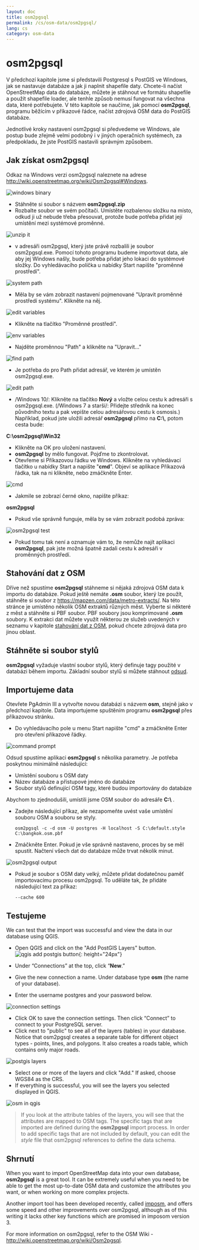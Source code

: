 ```yaml
---
layout: doc
title: osm2pgsql
permalink: /cs/osm-data/osm2pgsql/
lang: cs
category: osm-data
---
```


osm2pgsql
==========


V předchozí kapitole jsme si představili Postgresql s PostGIS ve Windows, jak se nastavuje databáze a jak ji naplnit shapefile daty. Chcete-li načíst OpenStreetMap data do databáze, můžete je stáhnout ve formátu shapefile a použít shapefile loader, ale tenhle způsob nemusí fungovat na všechna data, které potřebujete. V této kapitole se naučíme, jak pomocí **osm2pgsql**, programu běžícím v příkazové řádce, načíst zdrojová OSM data do PostGIS databáze.  

Jednotlivé kroky nastavení osm2pgsql si předvedeme ve Windows, ale postup bude zřejmě velmi podobný i v jiných operačních systémech, za předpokladu, že jste PostGIS nastavili správným způsobem.  

Jak získat osm2pgsql
-------------

Odkaz na Windows verzi osm2pgsql naleznete na adrese <http://wiki.openstreetmap.org/wiki/Osm2pgsql#Windows>.  

![windows binary][]

- Stáhněte si soubor s názvem **osm2pgsql.zip**  
- Rozbalte soubor ve svém počítači. Umístěte rozbalenou složku na místo, odkud ji už nebude třeba přesouvat, protože bude potřeba přidat její umístění mezi systémové proměnné.  

![unzip it][]

- v adresáři osm2pgsql, který jste právě rozbalili je soubor osm2pgsql.exe. Pomocí tohoto programu budeme importovat data, ale aby jej Windows našly, bude potřeba přidat jeho lokaci do systémové složky. Do vyhledávacího políčka u nabídky Start napište "proměnné prostředí".  

![system path][]

- Měla by se vám zobrazit nastavení pojmenované "Upravit proměnné prostředí systému". Klikněte na něj.  

![edit variables][]

- Klikněte na tlačítko "Proměnné prostředí".  

![env variables][]

- Najděte proměnnou "Path" a klikněte na "Upravit..."  

![find path][]

- Je potřeba do pro Path přidat adresář, ve kterém je umístěn osm2pgsql.exe.  

![edit path][]

- /Windows 10/: Klikněte na tlačítko **Nový** a vložte celou cestu k adresáři s osm2pgsql.exe. (/Windows 7 a starší/: Přidejte středník na konec původního textu a pak vepište celou adresářovou cestu k osmosis.) Například, pokud jste uložili adresář **osm2pgsql** přímo na **C:\\**, potom cesta bude:  
	
**C:\osm2pgsql\Win32**  

- Klikněte na OK pro uložení nastavení.  
- **osm2pgsql** by mělo fungovat. Pojďme to zkontrolovat.  
- Otevřeme si Příkazovou řádku ve Windows. Klikněte na vyhledávací tlačítko u nabídky Start a napište "**cmd**". Objeví se aplikace Příkazová řádka, tak na ni klikněte, nebo zmáčkněte Enter.  

![cmd][]

- Jakmile se zobrazí černé okno, napište příkaz:  

**osm2pgsql**

- Pokud vše správně funguje, měla by se vám zobrazit podobá zpráva:  

![osm2pgsql test][]

- Pokud tomu tak není a oznamuje vám to, že nemůže najít aplikaci **osm2pgsql**, pak jste možná špatně zadali cestu k adresáři v proměnných prostředí.  

Stahování dat z OSM
---------------------
Dříve než spustíme **osm2pgsql** stáhneme si nějaká zdrojová OSM data k importu do databáze. Pokud ještě nemáte **.osm** soubor, který lze použít, stáhněte si soubor z <https://mapzen.com/data/metro-extracts/>. Na této stránce je umístěno několik OSM extraktů různých měst.  Vyberte si některé z měst a stáhněte si PBF soubor. PBF soubory jsou komprimované **.osm** soubory. K extrakci dat můžete využít některou ze služeb uvedených v seznamu v kapitole [stahování dat z OSM](/cs/osm-data/getting-data), pokud chcete zdrojová data pro jinou oblast.  

Stáhněte si soubor stylů
------------------
**osm2pgsql** vyžaduje vlastní soubor stylů, který definuje tagy použité v databázi během importu. Základní soubor stylů si můžete stáhnout [odsud](/files/default.style).  

Importujeme data
-------------------
Otevřete PgAdmin III a vytvořte novou databázi s názvem **osm**, stejně jako v předchozí kapitole. Data importujeme spuštěním programu **osm2pgsql** přes příkazovou stránku. 

- Do vyhledávacího pole u menu Start napište "cmd" a zmáčkněte Enter pro otevření příkazové řádky.  

![command prompt][]

Odsud spustíme aplikaci **osm2pgsql** s několika parametry. Je potřeba poskytnou minimálně následující:  

- Umístění souboru s OSM daty  
- Název databáze a přístupové jméno do databáze  
- Soubor stylů definující OSM tagy, které budou importovány do databáze  

Abychom to zjednodušili, umístili jsme OSM soubor do adresáře **C:\\** .  

- Zadejte následující příkaz, ale nezapomeňte uvést vaše umístění souboru OSM a souboru se styly.

      osm2pgsql -c -d osm -U postgres -H localhost -S C:\default.style C:\bangkok.osm.pbf  

- Zmáčkněte Enter. Pokud je vše správně nastaveno, proces by se měl spustit. Načtení všech dat do databáze může trvat několik minut.  

![osm2pgsql output][]

- Pokud je soubor s OSM daty velký, můžete přidat dodatečnou paměť importovacímu procesu osm2pgsql. To uděláte tak, že přidáte následující text za příkaz:  

      --cache 600

Testujeme
-----------

We can test that the import was successful and view the data in our database using QGIS.  

- Open QGIS and click on the "Add PostGIS Layers" button. ![qgis add postgis button][]{: height="24px"}

- Under “Connections” at the top, click “**New**.”  
- Give the new connection a name.  Under database type **osm** (the name of your database).  
- Enter the username postgres and your password below.  

![connection settings][]

- Click OK to save the connection settings.  Then click “Connect” to connect to your PostgreSQL server.  
- Click next to "public" to see all of the layers (tables) in your database. Notice that osm2pgsql creates a separate table for different object types - points, lines, and polygons. It also creates a roads table, which contains only major roads.  

![postgis layers][]

- Select one or more of the layers and click "Add." If asked, choose WGS84 as the CRS.  
- If everything is successful, you will see the layers you selected displayed in QGIS.  

![osm in qgis][]

> If you look at the attribute tables of the layers, you will see that the attributes are mapped to OSM tags. The specific tags that are imported are defined during the **osm2pgsql** import process. In order to add specific tags that are not included by default, you can edit the *style* file that osm2pgsql references to define the data schema.  


Shrnutí
-------

When you want to import OpenStreetMap data into your own database, **osm2pgsql** is a great tool. It can be extremely useful when you need to be able to get the most up-to-date OSM data and customize the attributes you want, or when working on more complex projects.  

Another import tool has been developed recently, called [imposm](http://imposm.org/), and offers some speed and other improvements over osm2pgsql, although as of this writing it lacks other key functions which are promised in imposom version 3.  

For more information on osm2pgsql, refer to the OSM Wiki - <http://wiki.openstreetmap.org/wiki/Osm2pgsql>.  


[windows binary]: /images/osm-data/windows-binary.png
[unzip it]: /images/osm-data/unzip-it.png
[system path]: /images/osm-data/system-path_cs.png
[edit variables]: /images/osm-data/edit-environment-variables_cs.png
[env variables]: /images/osm-data/environment-variables_cs.png
[find path]: /images/osm-data/find-path_cs.png
[edit path]: /images/osm-data/edit-path-variable_cs.png
[cmd]: /images/osm-data/cmd.png
[osm2pgsql test]: /images/osm-data/osm2pgsql-test.png
[command prompt]: /images/osm-data/command-prompt.png
[osm2pgsql output]: /images/osm-data/osm2pgsql-output.png
[qgis add postgis button]: /images/osm-data/add-postgis-button.png
[connection settings]: /images/osm-data/connection-settings.png
[postgis layers]: /images/osm-data/postgis-layers.png
[osm in qgis]: /images/osm-data/osm-in-qgis.png
